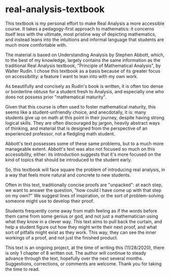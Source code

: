 # real-analysis-textbook

This textbook is my personal effort to make Real Analysis a more accessible course. It takes a pedagogy-first approach to mathematics: it concerns itself less with the ultimate, most pristine way of depicting mathematics, and instead leans into the intuitions and informal language that students are much more comfortable with. 

The material is based on Understanding Analysis by Stephen Abbott, which, to the best of my knowledge, largely contains the same information as the traditional Real Analysis textbook, "Principle of Mathematical Analysis", by Walter Rudin. I chose this textbook as a basis because of its greater focus on accessibility: a feature I want to lean into with my own work.

As beautifully and concisely as Rudin's book is written, it is often too dense or borderline obtuse for a student fresh to Analysis, and especially one who does not possess prior "mathematical maturity". 

Given that this course is often used to foster mathematical maturity, this seems like a student-unfriendly choice, and anecdotally, it is: many students give up on math at this point in their journey, despite having strong logical skills. They are often discouraged by jargon, heavily abstract ways of thinking, and material that is designed from the perspective of an experienced professor, not a fledgling math student.

Abbott's text possesses some of these same problems, but to a much more manageable extent. Abbott's text was also not focused so much on this accessibility, either: its introduction suggests that it's more focused on the kind of topics that should be introduced to the student early.

So, this textbook will face square the problem of introducing real analysis, in a way that feels more natural and concrete to new students. 

Often in this text, traditionally concise proofs are "unpacked": at each step, we want to answer the question, "how could I have come up with that step on my own?" We suggest lines of inspiration, or the sort of problem-solving someone might use to develop their proof. 

Students frequently come away from math feeling as if the words before them came from some genius or god, and not just a mathematician using what they know in a clever way. This text aims to pull back the curtain, and help a student figure out how they might write their next proof, and what sort of pitfalls might exist as they work. This way, they can see the inner workings of a proof, and not just the finished product.

This text is an ongoing project, at the time of writing this (11/28/2020), there is only 1 chapter of 8 written out. The author will continue to steady advance through the text, hopefully over the next several months. Suggestions, corrections, or comments are welcome. Thank you for taking the time to read.
